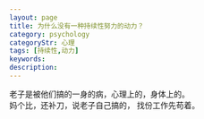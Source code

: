 ```yaml
---
layout: page
title: 为什么没有一种持续性努力的动力？
category: psychology
categoryStr: 心理
tags: [持续性,动力]
keywords:
description:
---
```



老子是被他们搞的一身的病，心理上的，身体上的。   
妈个比，还补刀，说老子自己搞的，  找份工作先苟着。  




